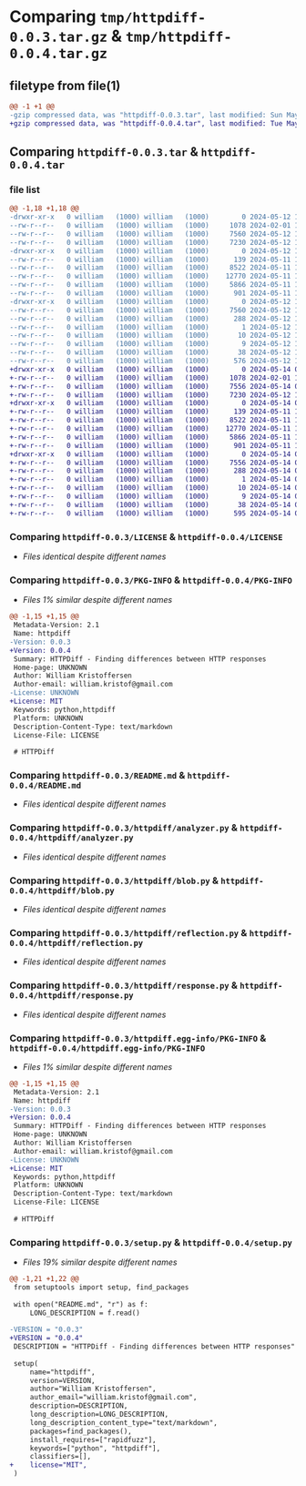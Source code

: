 # Comparing `tmp/httpdiff-0.0.3.tar.gz` & `tmp/httpdiff-0.0.4.tar.gz`

## filetype from file(1)

```diff
@@ -1 +1 @@
-gzip compressed data, was "httpdiff-0.0.3.tar", last modified: Sun May 12 11:01:51 2024, max compression
+gzip compressed data, was "httpdiff-0.0.4.tar", last modified: Tue May 14 09:46:36 2024, max compression
```

## Comparing `httpdiff-0.0.3.tar` & `httpdiff-0.0.4.tar`

### file list

```diff
@@ -1,18 +1,18 @@
-drwxr-xr-x   0 william   (1000) william   (1000)        0 2024-05-12 11:01:51.982637 httpdiff-0.0.3/
--rw-r--r--   0 william   (1000) william   (1000)     1078 2024-02-01 17:15:03.000000 httpdiff-0.0.3/LICENSE
--rw-r--r--   0 william   (1000) william   (1000)     7560 2024-05-12 11:01:51.982637 httpdiff-0.0.3/PKG-INFO
--rw-r--r--   0 william   (1000) william   (1000)     7230 2024-05-12 10:59:56.000000 httpdiff-0.0.3/README.md
-drwxr-xr-x   0 william   (1000) william   (1000)        0 2024-05-12 11:01:51.982637 httpdiff-0.0.3/httpdiff/
--rw-r--r--   0 william   (1000) william   (1000)      139 2024-05-11 19:15:44.000000 httpdiff-0.0.3/httpdiff/__init__.py
--rw-r--r--   0 william   (1000) william   (1000)     8522 2024-05-11 19:15:44.000000 httpdiff-0.0.3/httpdiff/analyzer.py
--rw-r--r--   0 william   (1000) william   (1000)    12770 2024-05-11 19:15:44.000000 httpdiff-0.0.3/httpdiff/blob.py
--rw-r--r--   0 william   (1000) william   (1000)     5866 2024-05-11 19:15:44.000000 httpdiff-0.0.3/httpdiff/reflection.py
--rw-r--r--   0 william   (1000) william   (1000)      901 2024-05-11 19:15:44.000000 httpdiff-0.0.3/httpdiff/response.py
-drwxr-xr-x   0 william   (1000) william   (1000)        0 2024-05-12 11:01:51.982637 httpdiff-0.0.3/httpdiff.egg-info/
--rw-r--r--   0 william   (1000) william   (1000)     7560 2024-05-12 11:01:51.000000 httpdiff-0.0.3/httpdiff.egg-info/PKG-INFO
--rw-r--r--   0 william   (1000) william   (1000)      288 2024-05-12 11:01:51.000000 httpdiff-0.0.3/httpdiff.egg-info/SOURCES.txt
--rw-r--r--   0 william   (1000) william   (1000)        1 2024-05-12 11:01:51.000000 httpdiff-0.0.3/httpdiff.egg-info/dependency_links.txt
--rw-r--r--   0 william   (1000) william   (1000)       10 2024-05-12 11:01:51.000000 httpdiff-0.0.3/httpdiff.egg-info/requires.txt
--rw-r--r--   0 william   (1000) william   (1000)        9 2024-05-12 11:01:51.000000 httpdiff-0.0.3/httpdiff.egg-info/top_level.txt
--rw-r--r--   0 william   (1000) william   (1000)       38 2024-05-12 11:01:51.982637 httpdiff-0.0.3/setup.cfg
--rw-r--r--   0 william   (1000) william   (1000)      576 2024-05-12 11:01:46.000000 httpdiff-0.0.3/setup.py
+drwxr-xr-x   0 william   (1000) william   (1000)        0 2024-05-14 09:46:36.628517 httpdiff-0.0.4/
+-rw-r--r--   0 william   (1000) william   (1000)     1078 2024-02-01 17:15:03.000000 httpdiff-0.0.4/LICENSE
+-rw-r--r--   0 william   (1000) william   (1000)     7556 2024-05-14 09:46:36.628517 httpdiff-0.0.4/PKG-INFO
+-rw-r--r--   0 william   (1000) william   (1000)     7230 2024-05-12 10:59:56.000000 httpdiff-0.0.4/README.md
+drwxr-xr-x   0 william   (1000) william   (1000)        0 2024-05-14 09:46:36.628517 httpdiff-0.0.4/httpdiff/
+-rw-r--r--   0 william   (1000) william   (1000)      139 2024-05-11 19:15:44.000000 httpdiff-0.0.4/httpdiff/__init__.py
+-rw-r--r--   0 william   (1000) william   (1000)     8522 2024-05-11 19:15:44.000000 httpdiff-0.0.4/httpdiff/analyzer.py
+-rw-r--r--   0 william   (1000) william   (1000)    12770 2024-05-11 19:15:44.000000 httpdiff-0.0.4/httpdiff/blob.py
+-rw-r--r--   0 william   (1000) william   (1000)     5866 2024-05-11 19:15:44.000000 httpdiff-0.0.4/httpdiff/reflection.py
+-rw-r--r--   0 william   (1000) william   (1000)      901 2024-05-11 19:15:44.000000 httpdiff-0.0.4/httpdiff/response.py
+drwxr-xr-x   0 william   (1000) william   (1000)        0 2024-05-14 09:46:36.628517 httpdiff-0.0.4/httpdiff.egg-info/
+-rw-r--r--   0 william   (1000) william   (1000)     7556 2024-05-14 09:46:36.000000 httpdiff-0.0.4/httpdiff.egg-info/PKG-INFO
+-rw-r--r--   0 william   (1000) william   (1000)      288 2024-05-14 09:46:36.000000 httpdiff-0.0.4/httpdiff.egg-info/SOURCES.txt
+-rw-r--r--   0 william   (1000) william   (1000)        1 2024-05-14 09:46:36.000000 httpdiff-0.0.4/httpdiff.egg-info/dependency_links.txt
+-rw-r--r--   0 william   (1000) william   (1000)       10 2024-05-14 09:46:36.000000 httpdiff-0.0.4/httpdiff.egg-info/requires.txt
+-rw-r--r--   0 william   (1000) william   (1000)        9 2024-05-14 09:46:36.000000 httpdiff-0.0.4/httpdiff.egg-info/top_level.txt
+-rw-r--r--   0 william   (1000) william   (1000)       38 2024-05-14 09:46:36.628517 httpdiff-0.0.4/setup.cfg
+-rw-r--r--   0 william   (1000) william   (1000)      595 2024-05-14 09:46:31.000000 httpdiff-0.0.4/setup.py
```

### Comparing `httpdiff-0.0.3/LICENSE` & `httpdiff-0.0.4/LICENSE`

 * *Files identical despite different names*

### Comparing `httpdiff-0.0.3/PKG-INFO` & `httpdiff-0.0.4/PKG-INFO`

 * *Files 1% similar despite different names*

```diff
@@ -1,15 +1,15 @@
 Metadata-Version: 2.1
 Name: httpdiff
-Version: 0.0.3
+Version: 0.0.4
 Summary: HTTPDiff - Finding differences between HTTP responses
 Home-page: UNKNOWN
 Author: William Kristoffersen
 Author-email: william.kristof@gmail.com
-License: UNKNOWN
+License: MIT
 Keywords: python,httpdiff
 Platform: UNKNOWN
 Description-Content-Type: text/markdown
 License-File: LICENSE
 
 # HTTPDiff
```

### Comparing `httpdiff-0.0.3/README.md` & `httpdiff-0.0.4/README.md`

 * *Files identical despite different names*

### Comparing `httpdiff-0.0.3/httpdiff/analyzer.py` & `httpdiff-0.0.4/httpdiff/analyzer.py`

 * *Files identical despite different names*

### Comparing `httpdiff-0.0.3/httpdiff/blob.py` & `httpdiff-0.0.4/httpdiff/blob.py`

 * *Files identical despite different names*

### Comparing `httpdiff-0.0.3/httpdiff/reflection.py` & `httpdiff-0.0.4/httpdiff/reflection.py`

 * *Files identical despite different names*

### Comparing `httpdiff-0.0.3/httpdiff/response.py` & `httpdiff-0.0.4/httpdiff/response.py`

 * *Files identical despite different names*

### Comparing `httpdiff-0.0.3/httpdiff.egg-info/PKG-INFO` & `httpdiff-0.0.4/httpdiff.egg-info/PKG-INFO`

 * *Files 1% similar despite different names*

```diff
@@ -1,15 +1,15 @@
 Metadata-Version: 2.1
 Name: httpdiff
-Version: 0.0.3
+Version: 0.0.4
 Summary: HTTPDiff - Finding differences between HTTP responses
 Home-page: UNKNOWN
 Author: William Kristoffersen
 Author-email: william.kristof@gmail.com
-License: UNKNOWN
+License: MIT
 Keywords: python,httpdiff
 Platform: UNKNOWN
 Description-Content-Type: text/markdown
 License-File: LICENSE
 
 # HTTPDiff
```

### Comparing `httpdiff-0.0.3/setup.py` & `httpdiff-0.0.4/setup.py`

 * *Files 19% similar despite different names*

```diff
@@ -1,21 +1,22 @@
 from setuptools import setup, find_packages
 
 with open("README.md", "r") as f:
     LONG_DESCRIPTION = f.read()
 
-VERSION = "0.0.3"
+VERSION = "0.0.4"
 DESCRIPTION = "HTTPDiff - Finding differences between HTTP responses"
 
 setup(
     name="httpdiff",
     version=VERSION,
     author="William Kristoffersen",
     author_email="william.kristof@gmail.com",
     description=DESCRIPTION,
     long_description=LONG_DESCRIPTION,
     long_description_content_type="text/markdown",
     packages=find_packages(),
     install_requires=["rapidfuzz"],
     keywords=["python", "httpdiff"],
     classifiers=[],
+    license="MIT",
 )
```

